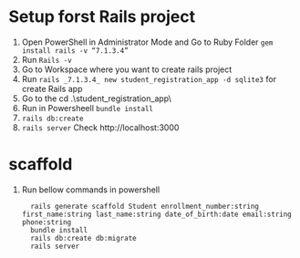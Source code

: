 # Setup forst Rails project
1. Open PowerShell in Administrator Mode and Go to Ruby Folder
  ```gem install rails -v “7.1.3.4”```
2. Run ```Rails -v```
3. Go to Workspace where you want to create rails project
4. Run ```rails _7.1.3.4_ new student_registration_app -d sqlite3``` for create Rails app
5. Go to the cd .\student_registration_app\
6. Run in Powersheell ```bundle install```
7. ```rails db:create```
8. ```rails server```
Check http://localhost:3000

# scaffold
1. Run bellow commands in powershell
    ```
      rails generate scaffold Student enrollment_number:string first_name:string last_name:string date_of_birth:date email:string phone:string
      bundle install
      rails db:create db:migrate
      rails server
    ```

